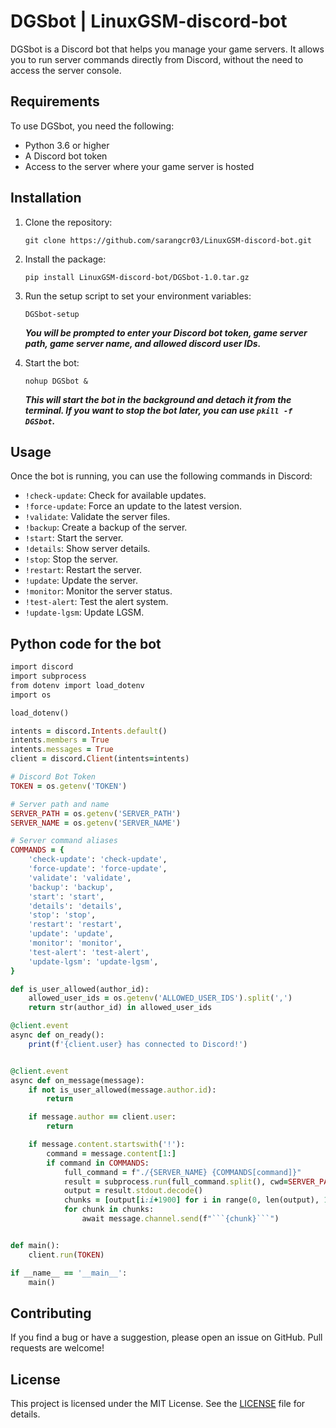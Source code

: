 # DGSbot | LinuxGSM-discord-bot 

DGSbot is a Discord bot that helps you manage your game servers. It allows you to run server commands directly from Discord, without the need to access the server console. 

## Requirements

To use DGSbot, you need the following:

- Python 3.6 or higher
- A Discord bot token
- Access to the server where your game server is hosted

## Installation

1. Clone the repository:

   ```
   git clone https://github.com/sarangcr03/LinuxGSM-discord-bot.git
   ```
   
2. Install the package:

   ```
   pip install LinuxGSM-discord-bot/DGSbot-1.0.tar.gz
   ```

3. Run the setup script to set your environment variables:

   ```
   DGSbot-setup
   ```

   ***You will be prompted to enter your Discord bot token, game server path, game server name, and allowed discord user IDs.***

4. Start the bot:

   ```
   nohup DGSbot &
   ```

   ***This will start the bot in the background and detach it from the terminal. If you want to stop the bot later, you can use `pkill -f DGSbot`.***
   

## Usage

Once the bot is running, you can use the following commands in Discord:

- `!check-update`: Check for available updates.
- `!force-update`: Force an update to the latest version.
- `!validate`: Validate the server files.
- `!backup`: Create a backup of the server.
- `!start`: Start the server.
- `!details`: Show server details.
- `!stop`: Stop the server.
- `!restart`: Restart the server.
- `!update`: Update the server.
- `!monitor`: Monitor the server status.
- `!test-alert`: Test the alert system.
- `!update-lgsm`: Update LGSM.

## Python code for the bot
```ruby
import discord
import subprocess
from dotenv import load_dotenv
import os

load_dotenv()

intents = discord.Intents.default()
intents.members = True
intents.messages = True
client = discord.Client(intents=intents)

# Discord Bot Token
TOKEN = os.getenv('TOKEN')

# Server path and name
SERVER_PATH = os.getenv('SERVER_PATH')
SERVER_NAME = os.getenv('SERVER_NAME')

# Server command aliases
COMMANDS = {
    'check-update': 'check-update',
    'force-update': 'force-update',
    'validate': 'validate',
    'backup': 'backup',
    'start': 'start',
    'details': 'details',
    'stop': 'stop',
    'restart': 'restart',
    'update': 'update',
    'monitor': 'monitor',
    'test-alert': 'test-alert',
    'update-lgsm': 'update-lgsm',
}

def is_user_allowed(author_id):
    allowed_user_ids = os.getenv('ALLOWED_USER_IDS').split(',')
    return str(author_id) in allowed_user_ids

@client.event
async def on_ready():
    print(f'{client.user} has connected to Discord!')


@client.event
async def on_message(message):
    if not is_user_allowed(message.author.id):
        return

    if message.author == client.user:
        return

    if message.content.startswith('!'):
        command = message.content[1:]
        if command in COMMANDS:
            full_command = f"./{SERVER_NAME} {COMMANDS[command]}"
            result = subprocess.run(full_command.split(), cwd=SERVER_PATH, stdout=subprocess.PIPE)
            output = result.stdout.decode()
            chunks = [output[i:i+1900] for i in range(0, len(output), 1900)]
            for chunk in chunks:
                await message.channel.send(f"```{chunk}```")


def main():
    client.run(TOKEN)

if __name__ == '__main__':
    main()

```
## Contributing

If you find a bug or have a suggestion, please open an issue on GitHub. Pull requests are welcome!

## License

This project is licensed under the MIT License. See the [LICENSE](https://github.com/sarangcr03/LinuxGSM-discord-bot/blob/main/License) file for details.
